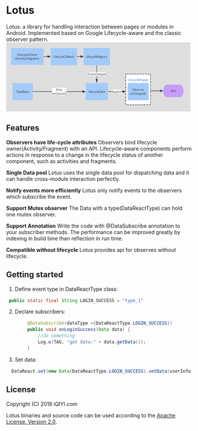 # Lotus

Lotus: a library for handling interaction between pages or modules in Android. 
Implemented based on Google Lifecycle-aware and the classic observer pattern.
<br/>
<img src="data-react.png" width="500" height="187"/>

Features
-------------------

**Observers have life-cycle attributes**  Observers bind lifecycle owner(Activity/Fragment) with an API. Lifecycle-aware components perform actions in response to a change in the lifecycle status of another component, such as activities and fragments.

**Single Data pool** Lotus uses the single data pool for dispatching data and it can handle cross-module interaction perfectly. 

**Notify events more efficiently** Lotus only notify events to the observers which    subscribe the event.

**Support Mutex observer** The Data with a type(DataReactType) can hold one mutex observer.

**Support Annotation** Write the code with @DataSubscribe annotation to your subscriber methods. The performance can be improved greatly by indexing in build time than reflection in run time.

**Compatible without lifecycle** Lotus provides api for observes without lifecycle.


Getting started
-------------------

1. Define event type in DataReactType class:

```java
 public static final String LOGIN_SUCCESS = "type_1"
```
2. Declare subscribers:
 
```java
        @DataSubscribe(dataType ={DataReactType.LOGIN_SUCCESS})
        public void onLoginSuccess(Data data) { 
            //do something
            Log.e(TAG, "get data:" + data.getData());
        } 
```
3. Set data:

```java
  DataReact.set(new Data(DataReactType.LOGIN_SUCCESS).setData(userInfo));
```


License
-------------------

Copyright (C) 2018 iQIYI.com

Lotus binaries and source code can be used according to the [Apache License, Version 2.0](LICENSE).



